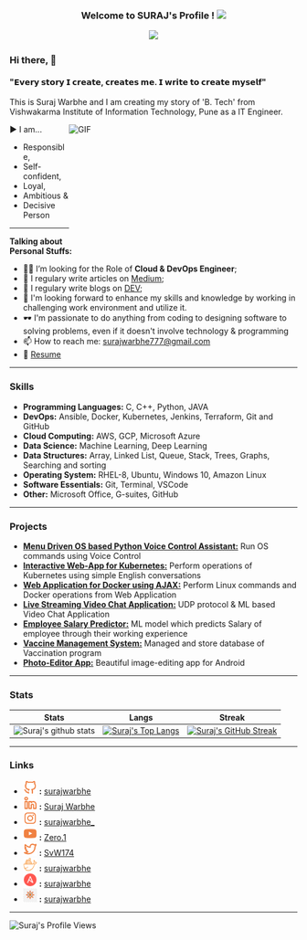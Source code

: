 <h3 align="center"> Welcome to  SURAJ's  Profile  !
<img src="https://media.giphy.com/media/hvRJCLFzcasrR4ia7z/giphy.gif" width="28">
</h3>
<p align="center">
  <a href=""><img src="https://readme-typing-svg.herokuapp.com/?lines=Aspiring%20DevOps%20Engineer&center=true&width=440&height=45&color=f75c7e&vCenter=true&size=22"></a>
</p>


### Hi there, 👋

#### "𝗘𝘃𝗲𝗿𝘆 𝘀𝘁𝗼𝗿𝘆 𝗜 𝗰𝗿𝗲𝗮𝘁𝗲, 𝗰𝗿𝗲𝗮𝘁𝗲𝘀 𝗺𝗲. 𝗜 𝘄𝗿𝗶𝘁𝗲 𝘁𝗼 𝗰𝗿𝗲𝗮𝘁𝗲 𝗺𝘆𝘀𝗲𝗹𝗳"
This is Suraj Warbhe and I am creating my story of 'B. Tech' from Vishwakarma Institute of Information Technology, Pune as a IT Engineer.

<img align="right" alt="GIF" src="https://simplecoding.dev/assets/devops.gif" width="400" height="200" />

▶ I am...
- Responsible, 
- Self-confident, 
- Loyal, 
- Ambitious &
- Decisive Person

  
------------

**Talking about Personal Stuffs:**

- 👨‍✈️ I’m looking for the Role of **Cloud & DevOps Engineer**;
- 💬 I regulary write articles on [Medium](https://medium.com/@surajwarbhe777);
- 📝 I regulary write blogs on [DEV](https://dev.to/surajwarbhe);
- 🔎 I'm looking forward to enhance my skills and knowledge by working in challenging work environment and utilize it.
- 🕶 I'm passionate to do anything from coding to designing software to solving problems, even if it doesn't involve technology & programming
- 📫 How to reach me: surajwarbhe777@gmail.com
- 📝 [Resume](https://drive.google.com/file/d/1Ra9gxjfmQB3grjCXxyIyOVXLbn1VwdxT/view?usp=sharing)

-------------
### Skills

- **Programming Languages:** C, C++, Python, JAVA
- **DevOps:** Ansible, Docker, Kubernetes, Jenkins, Terraform, Git and GitHub
- **Cloud Computing:** AWS, GCP, Microsoft Azure
- **Data Science:** Machine Learning, Deep Learning
- **Data Structures:** Array, Linked List, Queue, Stack, Trees, Graphs, Searching and sorting
- **Operating System:** RHEL-8, Ubuntu, Windows 10, Amazon Linux
- **Software Essentials:** Git, Terminal, VSCode
- **Other:** Microsoft Office, G-suites, GitHub

-------------
### Projects
- **[Menu Driven OS based Python Voice Control Assistant:](https://www.linkedin.com/posts/suraj-warbhe_worldrecordholder-vimaldaga-linuxworld-activity-6702854827636092929-axk5/)** Run OS commands using Voice Control
- **[Interactive Web-App for Kubernetes:](https://www.linkedin.com/posts/suraj-warbhe_worldrecordholder-training-internship-activity-6816019189204094976-ErRu)** Perform operations of Kubernetes using simple English conversations
- **[Web Application for Docker using AJAX:](https://www.linkedin.com/posts/suraj-warbhe_worldrecordholder-training-internship-activity-6812766740242685952-lK4l)** Perform Linux commands and Docker operations from Web Application
- **[Live Streaming Video Chat Application:](https://www.linkedin.com/posts/suraj-warbhe_vimaldaga-righteducation-educationredefine-activity-6809133064363528192-Mi6L)** UDP protocol & ML based Video Chat Application
- **[Employee Salary Predictor:](https://www.linkedin.com/posts/suraj-warbhe_internship-makingindiafutureready-summertraining2021-activity-6803700206190899200-dccm/)** ML model which predicts Salary of employee through their working experience
- **[Vaccine Management System:](https://github.com/surajwarbhe/Vaccine_Management_System)** Managed and store database of Vaccination program
- **[Photo-Editor App:](https://www.linkedin.com/posts/suraj-warbhe_worldrecordholder-training-internship-activity-6832610047273639936-2D3R)** Beautiful image-editing app for Android

-------------
### Stats

|  Stats      | Langs           | Streak  |
|:-------------:|:-------------:|:-----:|
| ![Suraj's github stats](https://github-readme-stats.vercel.app/api?username=surajwarbhe&show_icons=true&theme=dark)      | [![Suraj's Top Langs](https://github-readme-stats.vercel.app/api/top-langs/?username=surajwarbhe&layout=compact&theme=dark)](https://github.com/surajwarbhe?tab=repositories) | [![Suraj's GitHub Streak](https://github-readme-streak-stats.herokuapp.com/?user=surajwarbhe&theme=dark)](https://github.com/surajwarbhe?tab=repositories) |

-------------
### Links
- <a href="https://github.com/surajwarbhe/"><img alt="GitHub" title="GitHub" height="24" width="24" src="https://github.com/surajwarbhe/surajwarbhe/blob/main/uil_github-alt.svg"></a> **:** [surajwarbhe](https://github.com/surajwarbhe/)
- <a href="https://www.linkedin.com/in/suraj-warbhe/"><img alt="LinkedIn" title="LinkedIn" height="24" width="24" src="https://github.com/surajwarbhe/surajwarbhe/blob/main/uil_linkedin-alt.svg"></a> **:** [Suraj Warbhe](https://www.linkedin.com/in/suraj-warbhe/)
- <a href="https://www.instagram.com/surajwarbhe_/"><img alt="Instagram" title="Instagram" height="24" width="24" src="https://github.com/surajwarbhe/surajwarbhe/blob/main/uil_instagram.svg"></a> **:** [surajwarbhe_](https://www.instagram.com/surajwarbhe_/)
- <a href="https://www.youtube.com/channel/UCqc8dSjukO5kXjgI10lDr8w"><img alt="YouTube" title="YouTube" height="24" width="24" src="https://github.com/surajwarbhe/surajwarbhe/blob/main/uil_youtube.svg"></a> **:** [Zero.1](https://www.youtube.com/channel/UCqc8dSjukO5kXjgI10lDr8w)
- <a href="https://twitter.com/SvW174/"><img alt="Twitter" title="Twitter" height="24" width="24" src="https://github.com/surajwarbhe/surajwarbhe/blob/main/uil_twitter-alt.svg"></a> **:** [SvW174](https://twitter.com/SvW174/)
- <a href="https://hub.docker.com/u/surajwarbhe/"><img alt="DockerHub" title="DockerHub" height="24" width="24" src="https://github.com/surajwarbhe/surajwarbhe/blob/main/docker.png"></a> **:** [surajwarbhe](https://hub.docker.com/u/surajwarbhe/)
- <a href="https://galaxy.ansible.com/surajwarbhe/"><img alt="Ansible Galaxy" title="Ansible Galaxy" height="24" width="24" src="https://github.com/surajwarbhe/surajwarbhe/blob/main/Ansible-Mark-Large-RGB-Mango.png"></a> **:** [surajwarbhe](https://galaxy.ansible.com/surajwarbhe/)
- <a href="https://artifacthub.io/packages/search?ts_query_web=surajwarbhe&sort=relevance&page=1"><img alt="Artifact Hub" title="Artifact Hub" height="24" width="24" src="https://github.com/surajwarbhe/surajwarbhe/blob/main/download.jpg"></a> **:** [surajwarbhe](https://artifacthub.io/packages/search?ts_query_web=surajwarbhe&sort=relevance&page=1)

-------------


![Suraj's Profile Views](https://komarev.com/ghpvc/?username=surajwarbhe&color=74ff0a&label=Stalkers)

